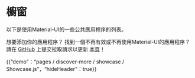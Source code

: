 # 櫥窗

<p class="description">以下是使用Material-UI的一些公共應用程序的列表。</p>

想要添加你的應用程序？ 找到一個不再有效或不再使用Material-UI的應用程序？ 請在 [GitHub](https://github.com/mui-org/material-ui) 上提交拉取請求以更新 [本頁](https://github.com/mui-org/material-ui/blob/5c70845cc4d60918c528f3aa58416ed8851a259c/docs/src/pages/discover-more/showcase/Showcase.js#L31)！

{{“demo”：“pages / discover-more / showcase / Showcase.js”，“hideHeader”：true}}